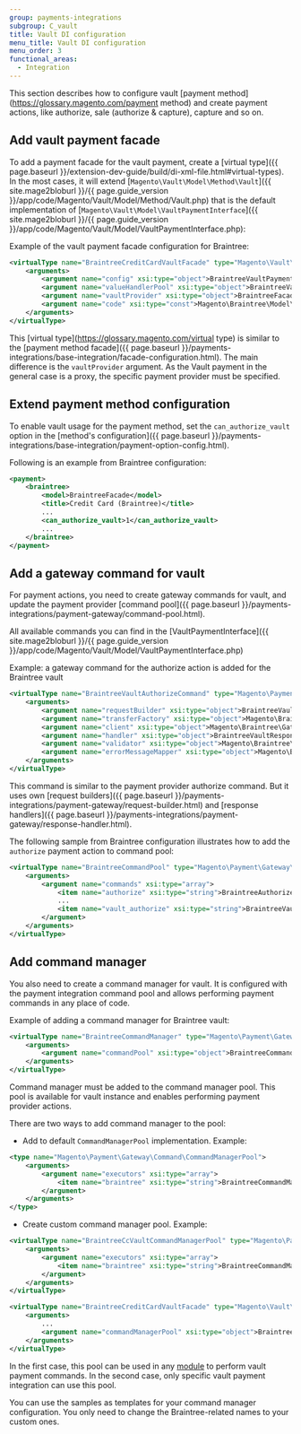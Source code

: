 ```yaml
---
group: payments-integrations
subgroup: C_vault
title: Vault DI configuration
menu_title: Vault DI configuration
menu_order: 3
functional_areas:
  - Integration
---
```


This section describes how to configure vault [payment method](https://glossary.magento.com/payment method) and create payment actions, like authorize, sale (authorize & capture), capture and so on.

## Add vault payment facade

To add a payment facade for the vault payment, create a [virtual type]({{ page.baseurl }}/extension-dev-guide/build/di-xml-file.html#virtual-types). In the most cases, it will extend [`Magento\Vault\Model\Method\Vault`]({{ site.mage2bloburl }}/{{ page.guide_version }}/app/code/Magento/Vault/Model/Method/Vault.php) that is the default implementation of [`Magento\Vault\Model\VaultPaymentInterface`]({{ site.mage2bloburl }}/{{ page.guide_version }}/app/code/Magento/Vault/Model/VaultPaymentInterface.php):

Example of the vault payment facade configuration for Braintree:

```xml
<virtualType name="BraintreeCreditCardVaultFacade" type="Magento\Vault\Model\Method\Vault">
    <arguments>
        <argument name="config" xsi:type="object">BraintreeVaultPaymentConfig</argument>
        <argument name="valueHandlerPool" xsi:type="object">BraintreeVaultPaymentValueHandlerPool</argument>
        <argument name="vaultProvider" xsi:type="object">BraintreeFacade</argument>
        <argument name="code" xsi:type="const">Magento\Braintree\Model\Ui\ConfigProvider::CC_VAULT_CODE</argument>
    </arguments>
</virtualType>
```

This [virtual type](https://glossary.magento.com/virtual type) is similar to the [payment method facade]({{ page.baseurl }}/payments-integrations/base-integration/facade-configuration.html). The main difference is the `vaultProvider` argument. As the Vault payment in the general case is a proxy, the specific payment provider must be specified.

## Extend payment method configuration

To enable vault usage for the payment method, set the `can_authorize_vault` option in the [method's configuration]({{ page.baseurl }}/payments-integrations/base-integration/payment-option-config.html). 

Following is an example from Braintree configuration:

```xml
<payment>
    <braintree>
        <model>BraintreeFacade</model>
        <title>Credit Card (Braintree)</title>
        ...
        <can_authorize_vault>1</can_authorize_vault>
        ...
    </braintree>
</payment>
```

## Add a gateway command for vault

For payment actions, you need to create gateway commands for vault, and update the payment provider [command pool]({{ page.baseurl }}/payments-integrations/payment-gateway/command-pool.html). 

All available commands you can find in the [VaultPaymentInterface]({{ site.mage2bloburl }}/{{ page.guide_version }}/app/code/Magento/Vault/Model/VaultPaymentInterface.php)

Example: a gateway command for the authorize action is added for the Braintree vault 

```xml
<virtualType name="BraintreeVaultAuthorizeCommand" type="Magento\Payment\Gateway\Command\GatewayCommand">
    <arguments>
        <argument name="requestBuilder" xsi:type="object">BraintreeVaultAuthorizeRequest</argument>
        <argument name="transferFactory" xsi:type="object">Magento\Braintree\Gateway\Http\TransferFactory</argument>
        <argument name="client" xsi:type="object">Magento\Braintree\Gateway\Http\Client\TransactionSale</argument>
        <argument name="handler" xsi:type="object">BraintreeVaultResponseHandler</argument>
        <argument name="validator" xsi:type="object">Magento\Braintree\Gateway\Validator\ResponseValidator</argument>
        <argument name="errorMessageMapper" xsi:type="object">Magento\Braintree\Gateway\ErrorMapper\VirtualErrorMessageMapper</argument>
    </arguments>
</virtualType>
```


This command is similar to the payment provider authorize command. But it uses own [request builders]({{ page.baseurl }}/payments-integrations/payment-gateway/request-builder.html) and [response handlers]({{ page.baseurl }}/payments-integrations/payment-gateway/response-handler.html).

The following sample from Braintree configuration illustrates how to add the `authorize` payment action to command pool:

```xml
<virtualType name="BraintreeCommandPool" type="Magento\Payment\Gateway\Command\CommandPool">
    <arguments>
        <argument name="commands" xsi:type="array">
            <item name="authorize" xsi:type="string">BraintreeAuthorizeCommand</item>
            ...
            <item name="vault_authorize" xsi:type="string">BraintreeVaultAuthorizeCommand</item>
        </argument>
    </arguments>
</virtualType>
```

## Add command manager

You also need to create a command manager for vault. It is configured with the payment integration command pool and allows performing payment commands in any place of code. 

Example of adding a command manager for Braintree vault:
 
```xml
<virtualType name="BraintreeCommandManager" type="Magento\Payment\Gateway\Command\CommandManager">
    <arguments>
        <argument name="commandPool" xsi:type="object">BraintreeCommandPool</argument>
    </arguments>
</virtualType>
```


Command manager must be added to the command manager pool. This pool is available for vault instance and enables performing payment provider actions.

There are two ways to add command manager to the pool: 

* Add to default `CommandManagerPool` implementation. Example:

```xml
<type name="Magento\Payment\Gateway\Command\CommandManagerPool">
    <arguments>
        <argument name="executors" xsi:type="array">
            <item name="braintree" xsi:type="string">BraintreeCommandManager</item>
        </argument>
    </arguments>
</type>
```

* Create custom command manager pool. Example:

```xml
<virtualType name="BraintreeCcVaultCommandManagerPool" type="Magento\Payment\Gateway\Command\CommandManagerPool">
    <arguments>
        <argument name="executors" xsi:type="array">
            <item name="braintree" xsi:type="string">BraintreeCommandManager</item>
        </argument>
    </arguments>
</virtualType>

<virtualType name="BraintreeCreditCardVaultFacade" type="Magento\Vault\Model\Method\Vault">
    <arguments>
        ...        
        <argument name="commandManagerPool" xsi:type="object">BraintreeCcVaultCommandManagerPool</argument>
    </arguments>
</virtualType>
```

In the first case, this pool can be used in any [module](https://glossary.magento.com/module) to perform vault payment commands. In the second case, only specific vault payment integration can use this pool. 

You can use the samples as templates for your command manager configuration. You only need to change the Braintree-related names to your custom ones.

